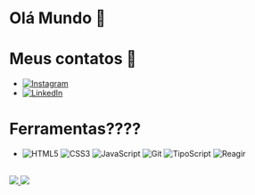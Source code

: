 # Olá Mundo 👋
# Meus contatos 📲
   * [![Instagram](https://img.shields.io/badge/-Instagram-%23E4405F?style=for-the-badge&logo=instagram&logoColor=white)](https://www.instagram.com/isrmulo_/)
   * 	[![LinkedIn](https://img.shields.io/badge/LinkedIn-0077B5?style=for-the-badge&logo=linkedin&logoColor=white)](/)
# Ferramentas???? 
   * ![HTML5](https://img.shields.io/badge/HTML5-E34F26?style=for-the-badge&logo=html5&logoColor=white) ![CSS3](https://img.shields.io/badge/CSS3-1572B6?style=for-the-badge&logo=css3&logoColor=white)  ![JavaScript](https://img.shields.io/badge/JavaScript-F7DF1E?style=for-the-badge&logo=javascript&logoColor=black) ![Git](https://img.shields.io/badge/GIT-E44C30?style=for-the-badge&logo=git&logoColor=white) ![TipoScript](https://img.shields.io/badge/TypeScript-007ACC?style=for-the-badge&logo=typescript&logoColor=white) ![Reagir](https://img.shields.io/badge/React-20232A?style=for-the-badge&logo=react&logoColor=61DAFB)

 <br> 

 <div alinhar="centro">
  <a href="https://github.com/isrmulo">
    <img alta="165em" src="https://github-readme-stats.vercel.app/api?username=isrmulo&mostrar_icons=true&tema=radical"/>
    <img alta="165em" src="https://github-readme-stats.vercel.app/api/top-langs/?username=isrmulo&layout=compacto&tema=radical"/>
  </a>
</div>
